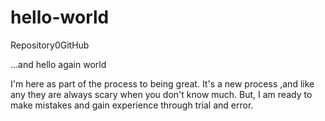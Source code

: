 # hello-world
Repository0GitHub

...and hello again world

I'm here as part of the process to being great. It's a new process ,and like any they are always scary when you don't know much. But, I am ready to make mistakes and gain experience through trial and error. 
